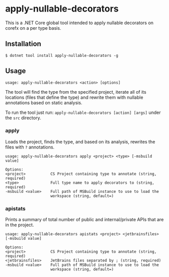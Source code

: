 # apply-nullable-decorators

This is a .NET Core global tool intended to apply nullable decorators on corefx
on a per type basis.

## Installation

    $ dotnet tool install apply-nullable-decorators -g

## Usage

    usage: apply-nullable-decorators <action> [options]

The tool will find the type from the specified project, iterate all of its
locations (files that define the type) and rewrite them with nullable
annotations based on static analysis.

To run the tool just run: `apply-nullable-decorators [action] [args]` under the
`src` directory.

### apply

Loads the project, finds the type, and based on its analysis, rewrites the files
with `?` annotations.

    usage: apply-nullable-decorators apply <project> <type> [-msbuild value]

    Options:
    <project>           CS Project containing type to annotate (string, required)
    <type>              Full type name to apply decorators to (string, required)
    -msbuild <value>    Full path of MSBuild instance to use to load the
                        workspace (string, default=)

### apistats

Prints a summary of total number of public and internal/private APIs that are in the project.

    usage: apply-nullable-decorators apistats <project> <jetbrainsfiles> [-msbuild value]

    Options:
    <project>           CS Project containing type to annotate (string, required)
    <jetbrainsfiles>    JetBrains files separated by ; (string, required)
    -msbuild <value>    Full path of MSBuild instance to use to load the
                        workspace (string, default=)
